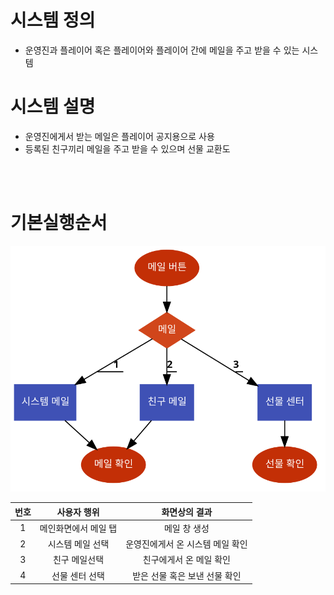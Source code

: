 # 시스템 정의
  - 운영진과 플레이어 혹은 플레이어와 플레이어 간에 메일을 주고 받을 수 있는 시스템
  
# 시스템 설명
  - 운영진에게서 받는 메일은 플레이어 공지용으로 사용
  - 등록된 친구끼리 메일을 주고 받을 수 있으며 선물 교환도 
<br>
<br>


# 기본실행순서
![NoImage](./Resource/메일.png)  



번호 | 사용자 행위 | 화면상의 결과
:-------: | :-------: | :-------:
1 | 메인화면에서 메일 탭 | 메일 창 생성 
2 | 시스템 메일 선택 | 운영진에게서 온 시스템 메일 확인
3| 친구 메일선택|  친구에게서 온 메일 확인
4 | 선물 센터 선택 | 받은 선물 혹은 보낸 선물 확인
